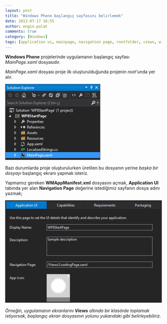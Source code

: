```yaml
---
layout: post
title: "Windows Phone başlangıç sayfasını belirlemek"
date: 2013-07-17 16:55
author: engin.polat
comments: true
category: [Windows]
tags: [application ui, mainpage, navigation page, rootfolder, views, windows phone, windowsphone, wmappmanifest, wp8, xaml]
---
```

**Windows Phone** projelerinde uygulamanın başlangıç sayfası *MainPage.xaml* dosyasıdır.

*MainPage.xaml* dosyası proje ilk oluşturulduğunda projenin *root*'unda yer alır.

![](/assets/uploads/2013/07/WP8StartPage-1.png)

Bazı durumlarda proje oluşturulurken üretilen bu dosyanın yerine *başka bir dosyayı* başlangıç ekranı yapmak isteriz.

Yapmamız gereken **WMAppManifest.xml** dosyasını açmak, **Application UI** tabında yer alan **Navigation Page** değerine istediğimiz sayfanın dosya adını yazmak;

![](/assets/uploads/2013/07/WP8StartPage-2.png)

*Örneğin, uygulamanın ekranlarını **Views** altında bir klasörde toplamak istiyorsak, başlangıç ekran dosyasının yolunu yukarıdaki gibi belirleyebiliriz.*

